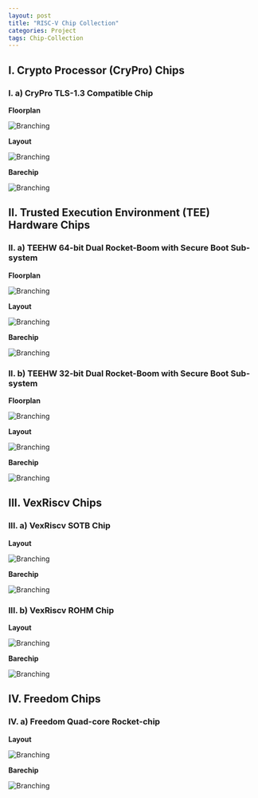 ```yaml
---
layout: post
title: "RISC-V Chip Collection"
categories: Project
tags: Chip-Collection
---
```


## I. Crypto Processor (CryPro) Chips

### I. a) CryPro TLS-1.3 Compatible Chip

**Floorplan**

![Branching](/assets/sources/ChipCollection/CryPro-22-02-floorplan.png)

**Layout**

![Branching](/assets/sources/ChipCollection/CryPro-22-02-layout.png)

**Barechip**

![Branching](/assets/sources/ChipCollection/CryPro-22-02-chip.jpg)

## II. Trusted Execution Environment (TEE) Hardware Chips

### II. a) TEEHW 64-bit Dual Rocket-Boom with Secure Boot Sub-system

**Floorplan**

![Branching](/assets/sources/ChipCollection/TEEHW-21-06-R4253-floorplan.png)

**Layout**

![Branching](/assets/sources/ChipCollection/TEEHW-21-06-R4253-layout.png)

**Barechip**

![Branching](/assets/sources/ChipCollection/TEEHW-21-06-R4253-chip.jpg)

### II. b) TEEHW 32-bit Dual Rocket-Boom with Secure Boot Sub-system

**Floorplan**

![Branching](/assets/sources/ChipCollection/TEEHW-21-06-R4252-floorplan.png)

**Layout**

![Branching](/assets/sources/ChipCollection/TEEHW-21-06-R4252-layout.png)

**Barechip**

![Branching](/assets/sources/ChipCollection/TEEHW-21-06-R4252-chip.jpg)

## III. VexRiscv Chips

### III. a) VexRiscv SOTB Chip

**Layout**

![Branching](/assets/sources/ChipCollection/VexRiscv-19-08-layout.PNG)

**Barechip**

![Branching](/assets/sources/ChipCollection/VexRiscv-19-08-chip.png)

### III. b) VexRiscv ROHM Chip

**Layout**

![Branching](/assets/sources/ChipCollection/VexRiscv-20-01-layout.PNG)

**Barechip**

![Branching](/assets/sources/ChipCollection/VexRiscv-20-01-chip.png)

## IV. Freedom Chips

### IV. a) Freedom Quad-core Rocket-chip

**Layout**

![Branching](/assets/sources/ChipCollection/Freedom-19-10-layout.PNG)

**Barechip**

![Branching](/assets/sources/ChipCollection/Freedom-19-10-chip.png)

